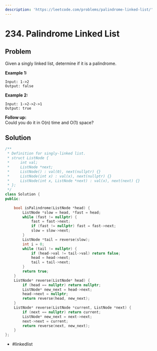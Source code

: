 ```yaml
---
description: 'https://leetcode.com/problems/palindrome-linked-list/'
---
```


# 234. Palindrome Linked List

## Problem

Given a singly linked list, determine if it is a palindrome.

**Example 1:**

```text
Input: 1->2
Output: false
```

**Example 2:**

```text
Input: 1->2->2->1
Output: true
```

**Follow up:**  
 Could you do it in O\(n\) time and O\(1\) space?

## Solution

```cpp
/**
 * Definition for singly-linked list.
 * struct ListNode {
 *     int val;
 *     ListNode *next;
 *     ListNode() : val(0), next(nullptr) {}
 *     ListNode(int x) : val(x), next(nullptr) {}
 *     ListNode(int x, ListNode *next) : val(x), next(next) {}
 * };
 */
class Solution {
public:
    
    bool isPalindrome(ListNode *head) {
        ListNode *slow = head, *fast = head;
        while (fast != nullptr) {
            fast = fast->next;
            if (fast != nullptr) fast = fast->next;
            slow = slow->next;
        }
        ListNode *tail = reverse(slow);
        int i = 0;
        while (tail != nullptr) {
            if (head->val != tail->val) return false;
            head = head->next;
            tail = tail->next;
        }
        return true;
    }
    ListNode* reverse(ListNode* head) {
        if (head == nullptr) return nullptr;
        ListNode* new_next = head->next;
        head->next = nullptr;
        return reverse(head, new_next);
    } 
    ListNode* reverse(ListNode *current, ListNode *next) {
        if (next == nullptr) return current;
        ListNode* new_next = next->next;
        next->next = current;
        return reverse(next, new_next);
    }
};
```

* \#linkedlist

